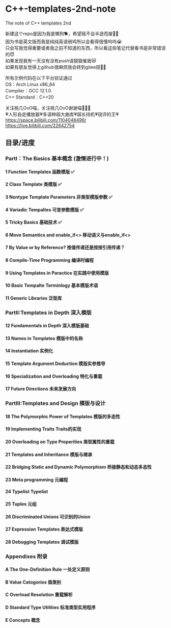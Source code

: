 # C++-templates-2nd-note
The note of C++ templates 2nd    


新建这个repo是因为我是懒狗🐕，希望我不会半途而废🧎🏻  
因为书是英文版而我是纯纯英语弱鸡所以会看得很慢呜呜😭  
只会写我觉得重要或者我之前不知道的东西，所以看这些笔记代替看书是非常错误的😈   
如果发现我有一天没有没有push请狠狠催我😿  
如果有朋友觉得上github很麻烦我会转到gitee捏👼🏻  

所有示例代码在以下平台验证通过  
OS：Arch Linux x86_64   
Compiler：GCC 12.1.0  
C++ Standard：C++20 

关注桃几OvO喵，关注桃几OvO谢谢喵🙏🙏🙏  
💗人形自走播放器💗多语种超大曲库💗超长待机💗锐评的王💗  
https://space.bilibili.com/1104048496/  
https://live.bilibili.com/22642754  

## 目录/进度  
### PartI：The Basics 基本概念 (激情进行中！)
#### 1 Function Templates 函数模版 ✅
#### 2 Class Template 类模版 ✅
#### 3 Nontype Template Parameters 非类型模版参数 ✅
#### 4 Variadic Tempaltes 可变参数模版 ✅
#### 5 Tricky Basics  基础技术 ✅
#### 6 Move Semantics and enable_if<> 移动语义与enable_if<>
#### 7 By Value or by Reference? 按值传递还是按按引用传递？
#### 8 Compile-Time Programming 编译时编程
#### 9 Using Templates in Paractice 在实践中使用模版
#### 10 Basic Tempalte Terminlogy 基本模版术语
#### 11 Generic Libraries 泛型库
### PartII:Templates in Depth 深入模版
#### 12 Fundamentals in Depth 深入模版基础
#### 13 Names in Templates 模版中的名称
#### 14 Instantiation 实例化
#### 15 Template Argument Deduction 模版实参推导
#### 16 Specialization and Overloading 特化与重载
#### 17 Future Directions 未来发展方向
### PartIII:Templates and Design 模版与设计
#### 18 The Polymorphic Power of Templates 模版的多态性
#### 19 Implementing Traits Traits的实现
#### 20 Overloading on Type Properities 类型属性的重载
#### 21 Templates and Inheritance 模版与继承
#### 22 Bridging Static and Dynamic Polymorphism 桥接静态和动态多态性
#### 23 Meta programming 元编程
#### 24 Typelist Typelist
#### 25 Tuples 元组
#### 26 Discriminated Unions 可识别的Union
#### 27 Expression Templates 表达式模版
#### 28 Debugging Templates 调试模版
### Appendixes 附录
#### A The One-Definition Rule 一处定义原则
#### B Value Catogories 值类别
#### C Overload Resolution 重载解析
#### D Standard Type Utilities 标准类型实用程序
#### E Concepts 概念
